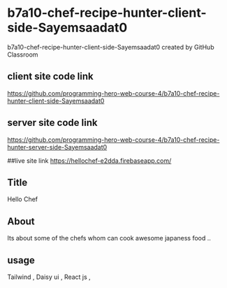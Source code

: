 # b7a10-chef-recipe-hunter-client-side-Sayemsaadat0
b7a10-chef-recipe-hunter-client-side-Sayemsaadat0 created by GitHub Classroom

## client site code link
https://github.com/programming-hero-web-course-4/b7a10-chef-recipe-hunter-client-side-Sayemsaadat0

## server site code link 
https://github.com/programming-hero-web-course-4/b7a10-chef-recipe-hunter-server-side-Sayemsaadat0

##live site link
https://hellochef-e2dda.firebaseapp.com/


## Title 
Hello Chef

## About
Its about some of the chefs whom can cook awesome japaness food .. 

## usage
Tailwind , Daisy ui , React js , 
